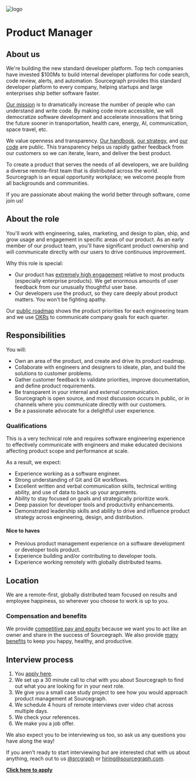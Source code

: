![logo](https://sourcegraph.com/.assets/img/sourcegraph-light-head-logo.svg)

# Product Manager

## About us

We're building the new standard developer platform. Top tech companies have invested \$100Ms to build internal developer platforms for code search, code review, alerts, and automation. Sourcegraph provides this standard developer platform to every company, helping startups and large enterprises ship better software faster.

[Our mission](https://sourcegraph.com/plan) is to dramatically increase the number of people who can understand and write code. By making code more accessible, we will democratize software development and accelerate innovations that bring the future sooner in transportation, health care, energy, AI, communication, space travel, etc.

We value openness and transparency. [Our handbook](https://about.sourcegraph.com/handbook), [our strategy](https://about.sourcegraph.com/company/strategy), and [our code](https://github.com/sourcegraph/sourcegraph) are public. This transparency helps us rapidly gather feedback from our customers so we can iterate, learn, and deliver the best product.

To create a product that serves the needs of all developers, we are building a diverse remote-first team that is distributed across the world. Sourcegraph is an equal opportunity workplace; we welcome people from all backgrounds and communities.

If you are passionate about making the world better through software, come join us!

## About the role

You'll work with engineering, sales, marketing, and design to plan, ship, and grow usage and engagement in specific areas of our product. As an early member of our product team, you'll have significant product ownership and will communicate directly with our users to drive continuous improvement.

Why this role is special:

- Our product has [extremely high engagement](https://engineeringblog.yelp.com/2019/11/winning-the-hackathon-with-sourcegraph.html) relative to most products (especially enterprise products). We get enormous amounts of user feedback from our unusually thoughtful user base.
- Our developers use the product, so they care deeply about product matters. You won't be fighting apathy.

Our [public roadmap](https://docs.google.com/document/d/1cBsE9801DcBF9chZyMnxRdolqM_1c2pPyGQz15QAvYI/edit) shows the product priorities for each engineering team and we use [OKRs](https://about.sourcegraph.com/company/okrs) to communicate company goals for each quarter.

## Responsibilities

You will:

- Own an area of the product, and create and drive its product roadmap.
- Collaborate with engineers and designers to ideate, plan, and build the solutions to customer problems.
- Gather customer feedback to validate priorities, improve documentation, and define product requirements.
- Be transparent in your internal and external communication. Sourcegraph is open source, and most discussion occurs in public, or in channels where you communicate directly with our customers.
- Be a passionate advocate for a delightful user experience.

### Qualifications

This is a very technical role and requires software engineering experience to effectively communicate with engineers and make educated decisions affecting product scope and performance at scale.

As a result, we expect:

- Experience working as a software engineer.
- Strong understanding of Git and Git workflows.
- Excellent written and verbal communication skills, technical writing ability, and use of data to back up your arguments.
- Ability to stay focused on goals and strategically prioritize work.
- Deep passion for developer tools and productivity enhancements.
- Demonstrated leadership skills and ability to drive and influence product strategy across engineering, design, and distribution.

#### Nice to haves

- Previous product management experience on a software development or developer tools product.
- Experience building and/or contributing to developer tools.
- Experience working remotely with globally distributed teams.

## Location

We are a remote-first, globally distributed team focused on results and employee happiness, so wherever you choose to work is up to you.

### Compensation and benefits

We provide [competitive pay and equity](https://about.sourcegraph.com/handbook/people-ops/compensation) because we want you to act like an owner and share in the success of Sourcegraph. We also provide [many benefits](https://about.sourcegraph.com/handbook/people-ops/benefits-and-perks) to keep you happy, healthy, and productive.

## Interview process

1. You [apply here](https://hire.withgoogle.com/public/jobs/sourcegraphcom/view/P_AAAAAADAAC5Mi05PiZdA_k?trackingTag=careersRepository).
1. We set up a 30 minute call to chat with you about Sourcegraph to find out what you are looking for in your next role.
1. We give you a small case study project to see how you would approach product management at Sourcegraph.
1. We schedule 4 hours of remote interviews over video chat across multiple days.
1. We check your references.
1. We make you a job offer.

We also expect you to be interviewing us too, so ask us any questions you have along the way!

If you aren't ready to start interviewing but are interested chat with us about anything, reach out to us [@srcgraph](https://twitter.com/srcgraph) or hiring@sourcegraph.com.

**[Click here to apply](https://hire.withgoogle.com/public/jobs/sourcegraphcom/view/P_AAAAAADAAC5Mi05PiZdA_k?trackingTag=careersRepository)**
